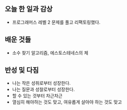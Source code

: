 ## 오늘 한 일과 감상

- 프로그래머스 레벨 2 문제를 풀고 리팩토링했다.


## 배운 것들
- 소수 찾기 알고리즘, 에스토스테네스의 체

## 반성 및 다짐

- 나는 작은 성취로부터 성장한다.
- 나는 질문과 성찰로부터 성장한다.
- 할 수 있는 것부터 차근차근
- 열심히 해야하는 것도 맞고, 여유롭게 살아야 하는 것도 맞고
